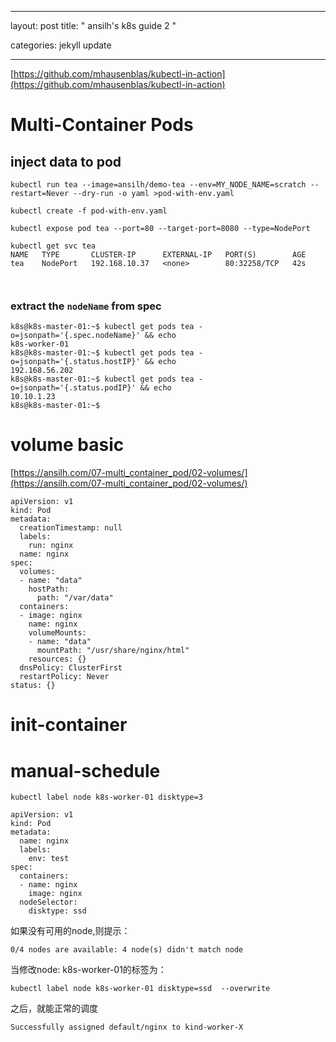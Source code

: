 


---

layout: post
title:  " ansilh's k8s guide 2 "

categories: jekyll update

---

[https://github.com/mhausenblas/kubectl-in-action](https://github.com/mhausenblas/kubectl-in-action)




# Multi-Container Pods

## inject data  to pod

```
kubectl run tea --image=ansilh/demo-tea --env=MY_NODE_NAME=scratch --restart=Never --dry-run -o yaml >pod-with-env.yaml

kubectl create -f pod-with-env.yaml

kubectl expose pod tea --port=80 --target-port=8080 --type=NodePort

kubectl get svc tea
NAME   TYPE       CLUSTER-IP      EXTERNAL-IP   PORT(S)        AGE
tea    NodePort   192.168.10.37   <none>        80:32258/TCP   42s



```
### extract the `nodeName` from spec

```
k8s@k8s-master-01:~$ kubectl get pods tea -o=jsonpath='{.spec.nodeName}' && echo
k8s-worker-01
k8s@k8s-master-01:~$ kubectl get pods tea -o=jsonpath='{.status.hostIP}' && echo
192.168.56.202
k8s@k8s-master-01:~$ kubectl get pods tea -o=jsonpath='{.status.podIP}' && echo
10.10.1.23
k8s@k8s-master-01:~$

```

# volume basic
[https://ansilh.com/07-multi_container_pod/02-volumes/](https://ansilh.com/07-multi_container_pod/02-volumes/)

```
apiVersion: v1
kind: Pod
metadata:
  creationTimestamp: null
  labels:
    run: nginx
  name: nginx
spec:
  volumes:
  - name: "data"
    hostPath:
      path: "/var/data"
  containers:
  - image: nginx
    name: nginx
    volumeMounts:
    - name: "data"
      mountPath: "/usr/share/nginx/html"
    resources: {}
  dnsPolicy: ClusterFirst
  restartPolicy: Never
status: {}

```

# init-container


# manual-schedule

```
kubectl label node k8s-worker-01 disktype=3

```




```
apiVersion: v1
kind: Pod
metadata:
  name: nginx
  labels:
    env: test
spec:
  containers:
  - name: nginx
    image: nginx
  nodeSelector:
    disktype: ssd

```

如果没有可用的node,则提示：

```
0/4 nodes are available: 4 node(s) didn't match node

```

当修改node: k8s-worker-01的标签为：

```
kubectl label node k8s-worker-01 disktype=ssd  --overwrite
```
之后，就能正常的调度

```
Successfully assigned default/nginx to kind-worker-X
```


